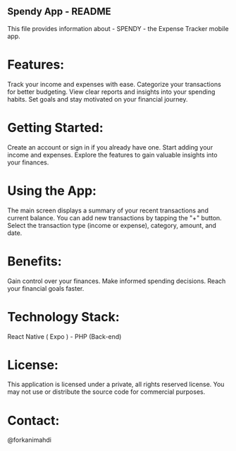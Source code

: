 ## Spendy App - README
This file provides information about - SPENDY -  the Expense Tracker mobile app.

# Features:

Track your income and expenses with ease.
Categorize your transactions for better budgeting.
View clear reports and insights into your spending habits.
Set goals and stay motivated on your financial journey.


# Getting Started:

Create an account or sign in if you already have one.
Start adding your income and expenses.
Explore the features to gain valuable insights into your finances.

# Using the App:

The main screen displays a summary of your recent transactions and current balance.
You can add new transactions by tapping the "+" button.
Select the transaction type (income or expense), category, amount, and date.

# Benefits:

Gain control over your finances.
Make informed spending decisions.
Reach your financial goals faster.

# Technology Stack:

React Native ( Expo ) - PHP (Back-end)

# License:

This application is licensed under a private, all rights reserved license. You may not use or distribute the source code for commercial purposes.

# Contact:

@forkanimahdi
